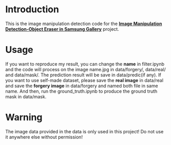 # Introduction
This is the image manipulation detection code for the [**Image Manipulation Detection-Object Eraser in Samsung Gallery**](https://hackmd.io/@libao3128/S1JOt7KO9) project.

# Usage
If you want to reproduce my result, you can change the **name** in filter.ipynb and the code will process on the image name.jpg in data/forgery/, data/real/ and data/mask/. The prediction result will be save in data/predic(if any).
If you want to use self-made dataset, please save the **real image** in data/real and save the **forgery image** in data/forgery and named both file in same name. And then, run the ground_truth.ipynb to produce the ground truth mask in data/mask. 

# Warning
The image data provided in the data is only used in this project! Do not use it anywhere else without permission!
